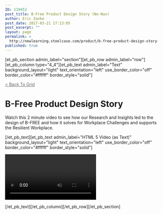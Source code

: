 ```yaml
---
ID: 119452
post_title: B-Free Product Design Story (No-Nav)
author: Eric Zanke
post_date: 2017-03-21 17:13:05
post_excerpt: ""
layout: page
permalink: >
  http://newlearning.steelcase.com/product/b-free-product-design-story-nn-2/
published: true
---
```

[et_pb_section admin_label="section"][et_pb_row admin_label="row"][et_pb_column type="4_4"][et_pb_text admin_label="Text" background_layout="light" text_orientation="left" use_border_color="off" border_color="#ffffff" border_style="solid"]

<a style="color: #666666;" href="http://newlearning.steelcase.com/product/b-free/">&lt; Back To Grid</a>
<h1>B-Free Product Design Story</h1>
<p>Watch this 2 minute video to see how our Research and Insights led to the design of B-FREE and how it solves for Workplace Challenges and supports the Resilient Workplace.</p>

[/et_pb_text][et_pb_text admin_label="HTML 5 Video (as Text)" background_layout="light" text_orientation="left" use_border_color="off" border_color="#ffffff" border_style="solid"]

<video controls="" autoplay="">
<source type="video/mp4" src="http://newlearning.steelcase.com/product/wp-content/uploads/B-Free-Connect-Collaborate-Concentrate.mp4">
</video>

[/et_pb_text][/et_pb_column][/et_pb_row][/et_pb_section]
